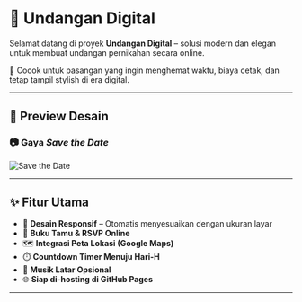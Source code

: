 # 💌 Undangan Digital

Selamat datang di proyek **Undangan Digital** – solusi modern dan elegan untuk membuat undangan pernikahan secara online.

🎯 Cocok untuk pasangan yang ingin menghemat waktu, biaya cetak, dan tetap tampil stylish di era digital.

---

## 🌸 Preview Desain

### 📷 Gaya *Save the Date*
![Save the Date](https://private-user-images.githubusercontent.com/219502133/469096138-5cedf535-1851-4372-84ab-e711460e5204.jpg)

---

## ✨ Fitur Utama

- 📱 **Desain Responsif** – Otomatis menyesuaikan dengan ukuran layar
- 💬 **Buku Tamu & RSVP Online**
- 🗺️ **Integrasi Peta Lokasi (Google Maps)**
- ⏱️ **Countdown Timer Menuju Hari-H**
- 🎵 **Musik Latar Opsional**
- 🌐 **Siap di-hosting di GitHub Pages**

---

